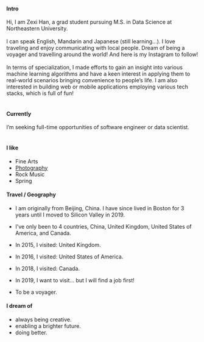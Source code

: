 
#### Intro
Hi, I am Zexi Han, a grad student pursuing M.S. in Data Science at Northeastern University.
<br><br>
I can speak English, Mandarin and Japanese (still learning…). I love traveling and enjoy communicating with local people. Dream of being a voyager and travelling around the world! And here is my Instagram to follow!
<br><br>
In terms of specialization, I made efforts to gain an insight into various machine learning algorithms and have a keen interest in applying them to real-world scenarios bringing convenience to people’s life. I am also interested in building web or mobile applications employing various tech stacks, which is full of fun!
<br><br>
#### Currently
I’m seeking full-time opportunities of software engineer or data scientist.
<br><br>
#### I like
- Fine Arts
- [Photography](https://instagram.com/bloomingliam)
- Rock Music
- Spring

#### Travel / Geography

- I am originally from Beijing, China. I have since lived in
Boston for 3 years until I moved to Silicon Valley in 2019.

- I've only been to 4 countries, China, United Kingdom, United States of America, and Canada.

- In 2015, I visited: United Kingdom.

- In 2016, I visited: United States of America.

- In 2018, I visited: Canada.

- In 2019, I want to visit... but I will find a job first!

- To be a voyager.

#### I dream of
- always being creative.
- enabling a brighter future.
- doing better.
